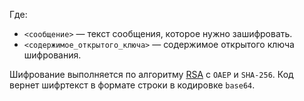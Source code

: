 Где:
* `<сообщение>` — текст сообщения, которое нужно зашифровать.
* `<содержимое_открытого_ключа>` — содержимое открытого ключа шифрования.

Шифрование выполняется по алгоритму [RSA](https://ru.wikipedia.org/wiki/RSA) с `OAEP` и `SHA-256`. Код вернет шифртекст в формате строки в кодировке `base64`.